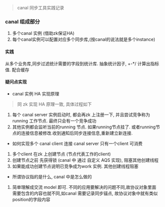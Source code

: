 > canal 同步工具实践记录

### canal 组成部分

1. 多个canal 实例 (借助zk保证HA)
2. 每个canal实例可以配置对应多个同步库,(按canal的说法就是多个instance)


#### 实践
 
从多个业务库,同步过滤统计需要的字段到统计库. 抽象统计因子, +-*/ 计算出指标值. 配合缓存

#### 疑问点实现

 
- canal 实例 HA 实现原理
> 同 zk 实现 HA 原理一致, 具体过程如下

1. 每个 canal server 实例启动时, 都会再zk 上注册一下, 并且尝试竞争称为 running 工作节点. 最终只会有一个竞争成功
2. 其他实例都会监听当前的running 节点. 如果running节点挂了. 或者running节点的连接信息被修改.收到通知后同步连接信息,重新建立新连接. 


- 如何实现多个 canal client 连接 canal server 只有一个client 可消费

1.  多个client 在zk 上创建节点 (节点代表工作的client)
2.  创建节点之前 先获得锁 (canal 中 通过 自定义 AQS 实现), 阻塞其他创建线程
3.  如果能成功创建节点说明已竞争成为work 实例. 其他创建线程阻塞 

- 所谓协议指的是什么, canal 中是怎么做的
  
1. 简单理解成交流 model 即可. 不同的应用要解决的问题不同,故协议对象里面需要包含的内容也就不同,如canal 需要记录同步锚点, 故协议对象中就有类似position的字段内容








